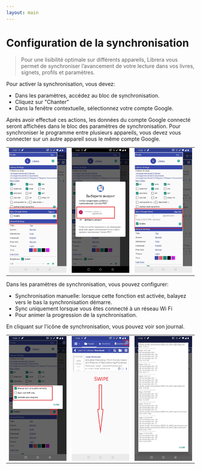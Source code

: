 ```yaml
---
layout: main
---
```


# Configuration de la synchronisation


> Pour une lisibilité optimale sur différents appareils, Librera vous permet de synchroniser l’avancement de votre lecture dans vos livres, signets, profils et paramètres.

Pour activer la synchronisation, vous devez:

* Dans les paramètres, accédez au bloc de synchronisation.
* Cliquez sur &quot;Chanter&quot;
* Dans la fenêtre contextuelle, sélectionnez votre compte Google.
 
Après avoir effectué ces actions, les données du compte Google connecté seront affichées dans le bloc des paramètres de synchronisation. Pour synchroniser le programme entre plusieurs appareils, vous devez vous connecter sur un autre appareil sous le même compte Google.

||||
|-|-|-|
|![](1.jpg)|![](2.jpg)|![](3.jpg)|

Dans les paramètres de synchronisation, vous pouvez configurer:

* Synchronisation manuelle: lorsque cette fonction est activée, balayez vers le bas la synchronisation démarre.
* Sync uniquement lorsque vous êtes connecté à un réseau Wi Fi
* Pour animer la progression de la synchronisation.

En cliquant sur l'icône de synchronisation, vous pouvez voir son journal.

||||
|-|-|-|
|![](32.jpg)|![](41.jpg)|![](42.jpg)|
